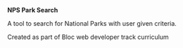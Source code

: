 **NPS Park Search**

A tool to search for National Parks with user given criteria.

Created as part of Bloc web developer track curriculum